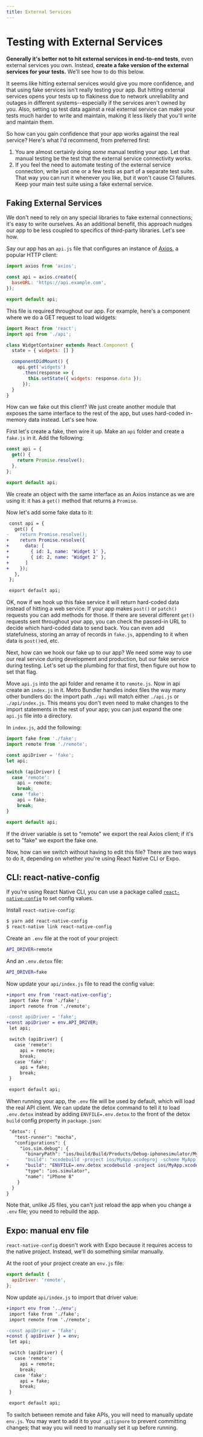 ```yaml
---
title: External Services
---
```


# Testing with External Services

**Generally it's better not to hit external services in end-to-end tests**, even external services you own. Instead, **create a fake version of the external services for your tests.** We'll see how to do this below.

It seems like hitting external services would give you more confidence, and that using fake services isn't really testing your app. But hitting external services opens your tests up to flakiness due to network unreliability and outages in different systems--especially if the services aren't owned by you. Also, setting up test data against a real external service can make your tests much harder to write and maintain, making it less likely that you'll write and maintain them.

So how can you gain confidence that your app works against the real service? Here's what I'd recommend, from preferred first:

1. You are almost certainly doing *some* manual testing your app. Let that manual testing be the test that the external service connectivity works.
2. If you feel the need to automate testing of the external service connection, write just one or a few tests as part of a separate test suite. That way you can run it whenever you like, but it won't cause CI failures. Keep your main test suite using a fake external service.

## Faking External Services

We don't need to rely on any special libraries to fake external connections; it's easy to write ourselves. As an additional benefit, this approach nudges our app to be less coupled to specifics of third-party libraries. Let's see how.

Say our app has an `api.js` file that configures an instance of [Axios][axios], a popular HTTP client:

```js
import axios from 'axios';

const api = axios.create({
  baseURL: 'https://api.example.com',
});

export default api;
```

This file is required throughout our app. For example, here's a component where we do a GET request to load widgets:

```jsx
import React from 'react';
import api from './api';

class WidgetContainer extends React.Component {
  state = { widgets: [] }

  componentDidMount() {
    api.get('widgets')
      .then(response => {
        this.setState({ widgets: response.data });
      });
  }
}
```

How can we fake out this client? We just create another module that exposes the same interface to the rest of the app, but uses hard-coded in-memory data instead. Let's see how.

First let's create a fake, then wire it up. Make an `api` folder and create a `fake.js` in it. Add the following:

```js
const api = {
  get() {
    return Promise.resolve();
  },
};

export default api;
```

We create an object with the same interface as an Axios instance as we are using it: it has a `get()` method that returns a `Promise`.

Now let's add some fake data to it:

```diff
 const api = {
   get() {
-    return Promise.resolve();
+    return Promise.resolve({
+      data: [
+        { id: 1, name: 'Widget 1' },
+        { id: 2, name: 'Widget 2' },
+      ]
+    });
   },
 };

 export default api;
```

OK, now if we hook up this fake service it will return hard-coded data instead of hitting a web service. If your app makes `post()` or `patch()` requests you can add methods for those. If there are several different `get()` requests sent throughout your app, you can check the passed-in URL to decide which hard-coded data to send back. You can even add statefulness, storing an array of records in `fake.js`, appending to it when data is `post()`ed, etc.

Next, how can we hook our fake up to our app? We need some way to use our real service during development and production, but our fake service during testing. Let's set up the plumbing for that first, then figure out how to set that flag.

Move `api.js` into the api folder and rename it to `remote.js`. Now in api create an `index.js` in it. Metro Bundler handles index files the way many other bundlers do: the import path `./api` will match either `./api.js` or `./api/index.js`. This means you don't even need to make changes to the import statements in the rest of your app; you can just expand the one `api.js` file into a directory.

In `index.js`, add the following:

```js
import fake from './fake';
import remote from './remote';

const apiDriver = 'fake';
let api;

switch (apiDriver) {
  case 'remote':
    api = remote;
    break;
  case 'fake':
    api = fake;
    break;
}

export default api;
```

If the driver variable is set to "remote" we export the real Axios client; if it's set to "fake" we export the fake one.

Now, how can we switch without having to edit this file? There are two ways to do it, depending on whether you're using React Native CLI or Expo.

## CLI: react-native-config

If you're using React Native CLI, you can use a package called [`react-native-config`][react-native-config] to set config values.

Install `react-native-config`:

```sh
$ yarn add react-native-config
$ react-native link react-native-config
```

Create an `.env` file at the root of your project:

```sh
API_DRIVER=remote
```

And an `.env.detox` file:

```sh
API_DRIVER=fake
```

Now update your `api/index.js` file to read the config value:

```diff
+import env from 'react-native-config';
 import fake from './fake';
 import remote from './remote';

-const apiDriver = 'fake';
+const apiDriver = env.API_DRIVER;
 let api;

 switch (apiDriver) {
   case 'remote':
     api = remote;
     break;
   case 'fake':
     api = fake;
     break;
 }

 export default api;
```

When running your app, the `.env` file will be used by default, which will load the real API client. We can update the detox command to tell it to load `.env.detox` instead by adding `ENVFILE=.env.detox` to the front of the detox `build` config property in `package.json`:

```diff
 "detox": {
   "test-runner": "mocha",
   "configurations": {
     "ios.sim.debug": {
       "binaryPath": "ios/build/Build/Products/Debug-iphonesimulator/MyApp.app",
-      "build": "xcodebuild -project ios/MyApp.xcodeproj -scheme MyApp -configuration Debug -sdk iphonesimulator -derivedDataPath ios/build",
+      "build": "ENVFILE=.env.detox xcodebuild -project ios/MyApp.xcodeproj -scheme MyApp -configuration Debug -sdk iphonesimulator -derivedDataPath ios/build",
       "type": "ios.simulator",
       "name": "iPhone 8"
    }
  }
}
```

Note that, unlike JS files, you can't just reload the app when you change a `.env` file; you need to rebuild the app.

## Expo: manual env file

`react-native-config` doesn't work with Expo because it requires access to the native project. Instead, we'll do something similar manually.

At the root of your project create an `env.js` file:

```js
export default {
  apiDriver: 'remote',
};
```

Now update `api/index.js` to import that driver value:

```diff
+import env from '../env';
 import fake from './fake';
 import remote from './remote';

-const apiDriver = 'fake';
+const { apiDriver } = env;
 let api;

 switch (apiDriver) {
   case 'remote':
     api = remote;
     break;
   case 'fake':
     api = fake;
     break;
 }

 export default api;
```

To switch between remote and fake APIs, you will need to manually update `env.js`. You may want to add it to your `.gitignore` to prevent committing changes; that way you will need to manually set it up before running.

[axios]: https://github.com/axios/axios
[react-native-config]: https://github.com/luggit/react-native-config
